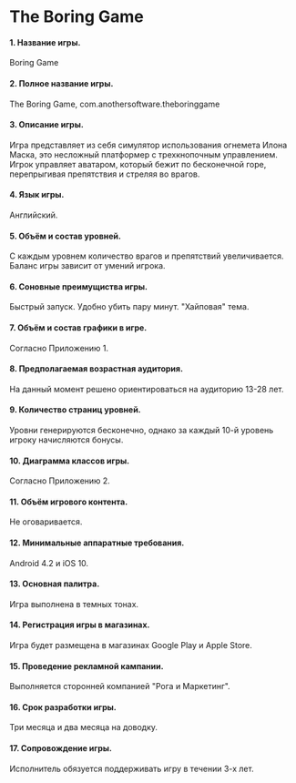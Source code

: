 # The Boring Game

#### 1. Название игры.

Boring Game

#### 2. Полное название игры.

The Boring Game, com.anothersoftware.theboringgame

#### 3. Описание игры.

Игра представляет из себя симулятор использования огнемета Илона Маска, это несложный платформер с трехкнопочным управлением.
Игрок управляет аватаром, который бежит по бесконечной горе, перепрыгивая препятствия и стреляя во врагов.

#### 4. Язык игры.

Английский.

#### 5. Объём и состав уровней.

С каждым уровнем количество врагов и препятствий увеличивается.
Баланс игры зависит от умений игрока.

#### 6. Соновные преимущиства игры.

Быстрый запуск.
Удобно убить пару минут.
"Хайповая" тема.

#### 7. Объём и состав графики в игре.

Согласно Приложению 1.

#### 8. Предполагаемая возрастная аудитория.

На данный момент решено ориентироваться на аудиторию 13-28 лет.

#### 9. Количество страниц уровней.

Уровни генерируются бесконечно, однако за каждый 10-й уровень игроку начисляются бонусы. 
  
#### 10. Диаграмма классов игры.

Согласно Приложению 2.

#### 11. Объём игрового контента. 

Не оговаривается.

#### 12. Минимальные аппаратные требования.

Android 4.2 и iOS 10.

#### 13. Основная палитра.

Игра выполнена в темных тонах. 

#### 14. Регистрация игры в магазинах. 

Игра будет размещена в магазинах Google Play и Apple Store.

#### 15. Проведение рекламной кампании.

Выполняется сторонней компанией "Рога и Маркетинг".

#### 16. Срок разработки игры. 

Три месяца и два месяца на доводку.

#### 17. Сопровождение игры.

Исполнитель обязуется поддерживать игру в течении 3-х лет.
